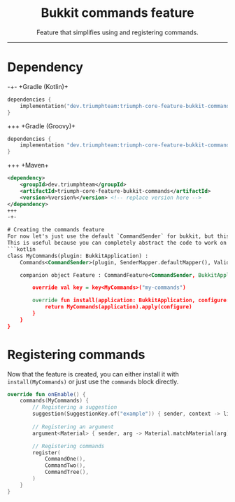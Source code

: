 <center><h1>Bukkit commands feature</h1></center>
<center>
<p>Feature that simplifies using and registering commands.</p>
</center>

---

# Dependency
-+-
+Gradle (Kotlin)+
```kotlin
dependencies {
    implementation("dev.triumphteam:triumph-core-feature-bukkit-commands:%version%") // Replace version here 
}
```
+++
+Gradle (Groovy)+
```groovy
dependencies {
    implementation "dev.triumphteam:triumph-core-feature-bukkit-commands:%version%"" // Replace version here 
}
```
+++
+Maven+
```xml
<dependency>
    <groupId>dev.triumphteam</groupId>
    <artifactId>triumph-core-feature-bukkit-commands</artifactId>
    <version>%version%</version> <!-- replace version here -->
</dependency>
+++
-+-

# Creating the commands feature
For now let's just use the default `CommandSender` for bukkit, but this feature allows you to use custom ones.  
This is useful because you can completely abstract the code to work on multiple platforms without much change if any at all.
```kotlin
class MyCommands(plugin: BukkitApplication) :
    Commands<CommandSender>(plugin, SenderMapper.defaultMapper(), Validator()) {

    companion object Feature : CommandFeature<CommandSender, BukkitApplication, MyCommands, MyCommands> {

        override val key = key<MyCommands>("my-commands")

        override fun install(application: BukkitApplication, configure: MyCommands.() -> Unit): MyCommands {
            return MyCommands(application).apply(configure)
        }
    }
}
```

# Registering commands
Now that the feature is created, you can either install it with `install(MyCommands)` or just use the `commands` block directly.  
```kotlin
override fun onEnable() {
    commands(MyCommands) {
        // Registering a suggestion
        suggestion(SuggestionKey.of("example")) { sender, context -> listOf("example1", "example2", "example3") }
            
        // Registering an argument
        argument<Material> { sender, arg -> Material.matchMaterial(arg) }

        // Registering commands
        register(
            CommandOne(),
            CommandTwo(),
            CommandTree(),
        )
    }
}